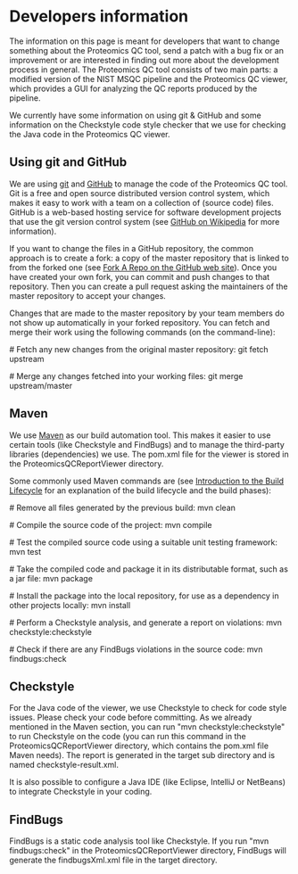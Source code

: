 Developers information
======================

The information on this page is meant for developers that want to change something about the Proteomics QC tool, send a patch with a bug fix or an improvement or are interested in finding out more about the development process in general. The Proteomics QC tool consists of two main parts: a modified version of the NIST MSQC pipeline and the Proteomics QC viewer, which provides a GUI for analyzing the QC reports produced by the pipeline.

We currently have some information on using git & GitHub and some information on the Checkstyle code style checker that we use for checking the Java code in the Proteomics QC viewer.


Using git and GitHub
--------------------

We are using [git](http://git-scm.com/) and [GitHub](https://github.com/) to manage the code of the Proteomics QC tool. Git is a free and open source distributed version control system, which makes it easy to work with a team on a collection of (source code) files. GitHub is a web-based hosting service for software development projects that use the git version control system (see [GitHub on Wikipedia](http://en.wikipedia.org/wiki/GitHub) for more information).

If you want to change the files in a GitHub repository, the common approach is to create a fork: a copy of the master repository that is linked to from the forked one (see [Fork A Repo on the GitHub web site](https://help.github.com/articles/fork-a-repo)). Once you have created your own fork, you can commit and push changes to that repository. Then you can create a pull request asking the maintainers of the master repository to accept your changes.

Changes that are made to the master repository by your team members do not show up automatically in your forked repository. You can fetch and merge their work using the following commands (on the command-line):

\# Fetch any new changes from the original master repository:
git fetch upstream

\# Merge any changes fetched into your working files:
git merge upstream/master


Maven
-----

We use [Maven](http://maven.apache.org/) as our build automation tool. This makes it easier to use certain tools (like Checkstyle and FindBugs) and to manage the third-party libraries (dependencies) we use. The pom.xml file for the viewer is stored in the ProteomicsQCReportViewer directory.

Some commonly used Maven commands are (see [Introduction to the Build Lifecycle](http://maven.apache.org/guides/introduction/introduction-to-the-lifecycle.html) for an explanation of the build lifecycle and the build phases):

\# Remove all files generated by the previous build:
mvn clean

\# Compile the source code of the project:
mvn compile

\# Test the compiled source code using a suitable unit testing framework:
mvn test

\# Take the compiled code and package it in its distributable format, such as a jar file:
mvn package

\# Install the package into the local repository, for use as a dependency in other projects locally:
mvn install

\# Perform a Checkstyle analysis, and generate a report on violations:
mvn checkstyle:checkstyle

\# Check if there are any FindBugs violations in the source code:
mvn findbugs:check


Checkstyle
----------

For the Java code of the viewer, we use Checkstyle to check for code style issues. Please check your code before committing. As we already mentioned in the Maven section, you can run "mvn checkstyle:checkstyle" to run Checkstyle on the code (you can run this command in the ProteomicsQCReportViewer directory, which contains the pom.xml file Maven needs). The report is generated in the target sub directory and is named checkstyle-result.xml.

It is also possible to configure a Java IDE (like Eclipse, IntelliJ or NetBeans) to integrate Checkstyle in your coding.


FindBugs
--------

FindBugs is a static code analysis tool like Checkstyle. If you run "mvn findbugs:check" in the ProteomicsQCReportViewer directory, FindBugs will generate the findbugsXml.xml file in the target directory.
